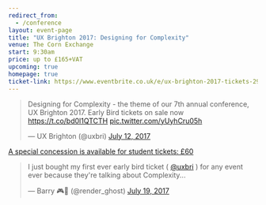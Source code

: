 ```yaml
---
redirect_from:
  - /conference
layout: event-page  
title: "UX Brighton 2017: Designing for Complexity"
venue: The Corn Exchange
start: 9:30am
price: up to £165+VAT
upcoming: true
homepage: true
ticket-link: https://www.eventbrite.co.uk/e/ux-brighton-2017-tickets-29815170979#tickets
---
```


<blockquote class="twitter-tweet" data-lang="en"><p lang="en" dir="ltr">Designing for Complexity - the theme of our 7th annual conference, UX Brighton 2017. Early Bird tickets on sale now <a href="https://t.co/bd0l1QTCTH">https://t.co/bd0l1QTCTH</a> <a href="https://t.co/yUyhCru05h">pic.twitter.com/yUyhCru05h</a></p>&mdash; UX Brighton (@uxbri) <a href="https://twitter.com/uxbri/status/885104814472015872">July 12, 2017</a></blockquote>

<p>
	<a href="https://www.eventbrite.co.uk/e/ux-brighton-2017-tickets-29815170979#tickets">
		A special concession is available for student tickets: £60
	</a>
</p>

<script async src="//platform.twitter.com/widgets.js" charset="utf-8"></script>

<blockquote class="twitter-tweet" data-lang="en"><p lang="en" dir="ltr">I just bought my first ever early bird ticket ( <a href="https://twitter.com/uxbri">@uxbri</a> ) for any event ever because they&#39;re talking about Complexity...</p>&mdash; Barry 🎮👻 (@render_ghost) <a href="https://twitter.com/render_ghost/status/887695816865046529">July 19, 2017</a></blockquote>
<script async src="//platform.twitter.com/widgets.js" charset="utf-8"></script>
